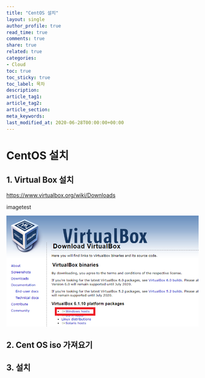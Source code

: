 ```yaml
---
title: "CentOS 설치"
layout: single
author_profile: true
read_time: true
comments: true
share: true
related: true
categories:
- Cloud
toc: true
toc_sticky: true
toc_label: 목차
description: 
article_tag1: 
article_tag2: 
article_section: 
meta_keywords: 
last_modified_at: 2020-06-28T00:00:00+00:00
---
```


# CentOS 설치

## 1. Virtual Box 설치

https://www.virtualbox.org/wiki/Downloads

 imagetest

![1_virtualbox](./images/2020/Cloud/1_virtualbox.PNG)

## 2. Cent OS iso 가져요기

## 3. 설치